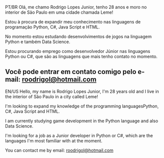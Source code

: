 PT/BR
Olá, me chamo Rodrigo Lopes Junior, tenho 28 anos e moro no interior de São Paulo em uma cidade chamada Leme!

Estou à procura de expandir meu conhecimento nas linguagens de programação Python, C#, Java Script e HTML.

No momento estou estudando desenvolvimentos de jogos na linguagem Python e também Data Science. 

Estou procurando emprego como desenvolvedor Júnior nas linguagens Python ou C#, que são as linguagens que mais tenho contato no momento.

Você pode entrar em contato comigo pelo e-mail: roodrigol@hotmail.com
----------------------------------------------------------------------------------------------------------------------------------------
EN/US
Hello, my name is Rodrigo Lopes Junior, I'm 28 years old and I live in the interior of São Paulo in a city called Leme!

I'm looking to expand my knowledge of the programming languages ​​Python, C#, Java Script and HTML.

I am currently studying game development in the Python language and also Data Science. 

I'm looking for a job as a Junior developer in Python or C#, which are the languages ​​I'm most familiar with at the moment.

You can contact me by email: roodrigol@hotmail.com
